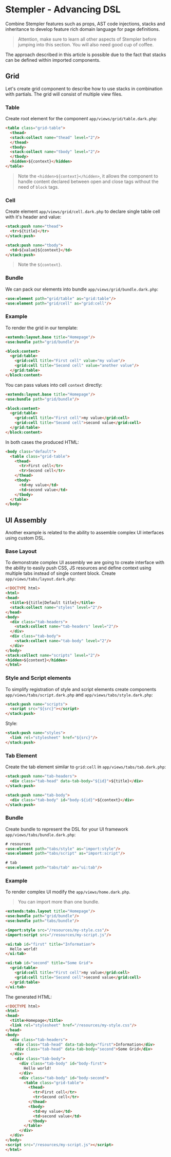 # Stempler - Advancing DSL
Combine Stempler features such as props, AST code injections, stacks and inheritance to develop feature rich domain 
language for page definitions. 

> Attention, make sure to learn all other aspects of Stempler before jumping into this section. You will also need good 
> cup of coffee.

The approach described in this article is possible due to the fact that stacks can be defined within imported components.

## Grid
Let's create grid component to describe how to use stacks in combination with partials. The grid will consist of multiple view files.

### Table
Create root element for the component `app/views/grid/table.dark.php`:

```html
<table class="grid-table">
  <thead>
  <stack:collect name="thead" level="2"/>
  </thead>
  <tbody>
  <stack:collect name="tbody" level="2"/>
  </tbody>
  <hidden>${context}</hidden>
</table>
```

> Note the `<hidden>${context}</hidden>`, it allows the component to handle content declared between open and close tags
> without the need of `block` tags.

### Cell
Create element `app/views/grid/cell.dark.php` to declare single table cell with it's header and value:

```html
<stack:push name="thead">
  <tr>${title}</tr>
</stack:push>

<stack:push name="tbody">
  <td>${value}${context}</td>
</stack:push>
```

> Note the `${context}`.

### Bundle
We can pack our elements into bundle `app/views/grid/bundle.dark.php`:

```html
<use:element path="grid/table" as="grid:table"/>
<use:element path="grid/cell" as="grid:cell"/>
```

### Example
To render the grid in our template:

```html
<extends:layout.base title="Homepage"/>
<use:bundle path="grid/bundle"/>

<block:content>
  <grid:table>
    <grid:cell title="First cell" value="my value"/>
    <grid:cell title="Second cell" value="another value"/>
  </grid:table>
</block:content>
```

You can pass values into cell `context` directly:

```html
<extends:layout.base title="Homepage"/>
<use:bundle path="grid/bundle"/>

<block:content>
  <grid:table>
    <grid:cell title="First cell">my value</grid:cell>
    <grid:cell title="Second cell">second value</grid:cell>
  </grid:table>
</block:content>
```

In both cases the produced HTML:

```html
<body class="default">
  <table class="grid-table">
    <thead>
      <tr>First cell</tr>
      <tr>Second cell</tr>
    </thead>
    <tbody>
      <td>my value</td>
      <td>second value</td>
    </tbody>
  </table>
</body>
```

## UI Assembly
Another example is related to the ability to assemble complex UI interfaces using custom DSL.

### Base Layout
To demonstrate complex UI assembly we are going to create interface with the ability to easily push CSS, JS resources
and define context using multiple tabs instead of single content block. Create `app/views/tabs/layout.dark.php`:

```html
<!DOCTYPE html>
<html>
<head>
  <title>${title|Default title}</title>
  <stack:collect name="styles" level="2"/>
</head>
<body>
  <div class="tab-headers">
    <stack:collect name="tab-headers" level="2"/>
  </div>
  <div class="tab-body">
    <stack:collect name="tab-body" level="2"/>
  </div>
</body>
<stack:collect name="scripts" level="2"/>
<hidden>${context}</hidden>
</html>
```

### Style and Script elements
To simplify registration of style and script elements create components `app/views/tabs/script.dark.php` and `app/views/tabs/style.dark.php`:

```html
<stack:push name="scripts">
  <script src="${src}"></script>
</stack:push>
```

Style:
```html
<stack:push name="styles">
  <link rel="stylesheet" href="${src}"/>
</stack:push>
```

### Tab Element
Create the tab element similar to `grid:cell` in `app/views/tabs/tab.dark.php`:

```html
<stack:push name="tab-headers">
  <div class="tab-head" data-tab-body="${id}">${title}</div>
</stack:push>

<stack:push name="tab-body">
  <div class="tab-body" id="body-${id}">${context}</div>
</stack:push>
```

### Bundle
Create bundle to represent the DSL for your UI framework `app/views/tabs/bundle.dark.php`:

```html
# resources
<use:element path="tabs/style" as="import:style"/>
<use:element path="tabs/script" as="import:script"/>

# tab
<use:element path="tabs/tab" as="ui:tab"/>
```

### Example
To render complex UI modify the `app/views/home.dark.php`. 

> You can import more than one bundle.

```html
<extends:tabs.layout title="Homepage"/>
<use:bundle path="grid/bundle"/>
<use:bundle path="tabs/bundle"/>

<import:style src="/resources/my-style.css"/>
<import:script src="/resources/my-script.js"/>

<ui:tab id="first" title="Information">
  Hello world!
</ui:tab>

<ui:tab id="second" title="Some Grid">
  <grid:table>
    <grid:cell title="First cell">my value</grid:cell>
    <grid:cell title="Second cell">second value</grid:cell>
  </grid:table>
</ui:tab>
```

The generated HTML:

```html
<!DOCTYPE html>
<html>
<head>
  <title>Homepage</title>
  <link rel="stylesheet" href="/resources/my-style.css"/>
</head>
<body>
  <div class="tab-headers">
    <div class="tab-head" data-tab-body="first">Information</div>
    <div class="tab-head" data-tab-body="second">Some Grid</div>
  </div>
    <div class="tab-body">
      <div class="tab-body" id="body-first">
        Hello world!
      </div>
      <div class="tab-body" id="body-second">
        <table class="grid-table">
          <thead>
            <tr>First cell</tr>
            <tr>Second cell</tr>
          </thead>
          <tbody>
            <td>my value</td>
            <td>second value</td>
          </tbody>
        </table>
      </div>
  </div>
</body>
<script src="/resources/my-script.js"></script>
</html>
```